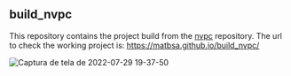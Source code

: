 ## build_nvpc
This repository contains the project build from the [nvpc](https://github.com/MatBSa/nvpc) repository.
The url to check the working project is:
https://matbsa.github.io/build_nvpc/

![Captura de tela de 2022-07-29 19-37-50](https://user-images.githubusercontent.com/17642245/181854648-72b75e09-29db-4448-aa7c-cc61ca0350e5.png)
